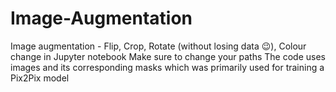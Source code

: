 # Image-Augmentation
Image augmentation - Flip, Crop, Rotate (without losing data 😉), Colour change in Jupyter notebook
Make sure to change your paths
The code uses images and its corresponding masks which was primarily used for training a Pix2Pix model
